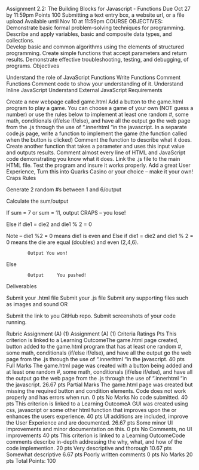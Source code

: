 Assignment 2.2: The Building Blocks for Javascript - Functions
Due Oct 27 by 11:59pm Points 100 Submitting a text entry box, a website url, or a file upload Available until Nov 10 at 11:59pm
COURSE OBJECTIVES:
Demonstrate basic formal problem-solving techniques for programming.
Describe and apply variables, basic and composite data types, and collections.  
Develop basic and common algorithms using the elements of structured programming.
Create simple functions that accept parameters and return results.
Demonstrate effective troubleshooting, testing, and debugging, of programs. 
Objectives

Understand the role of JavaScript Functions
Write Functions
Comment Functions
Comment code to show your understanding of it.
Understand Inline JavaScript
Understand External JavaScript
Requirements

Create a new webpage called game.html
Add a button to the game.html program to play a game.
You can choose a game of your own (NOT guess a number) or use the rules below to implement at least one random #, some math, conditionals (if/else if/else), and have all the output go the web page from the .js through the use of “.innerhtml “in the javascript.
In a separate code.js page, write a function to implement the game (the function called when the button is clicked)
Comment the function to describe what it does.
Create another function that takes a parameter and uses this input value and outputs results.
Comment almost every line of HTML and JavaScript code demonstrating you know what it does.
Link the .js file to the main HTML file.
Test the program and insure it works properly.
Add a great User Experience, Turn this into Quarks Casino or your choice – make it your own!
Craps Rules

Generate 2 random #s between 1 and 6/output

Calculate the sum/output

If sum = 7 or sum = 11, output CRAPS – you lose!

Else if die1 = die2 and die1 % 2 = 0

Note – die1 %2 = 0 means die1 is even and Else if die1 = die2 and die1 % 2 = 0 means the die are equal (doubles) and even (2,4,6).

            Output You won!

Else

            Output     You pushed!

 

 Deliverables

Submit your .html file
Submit your .js file
Submit any supporting files such as images and sound
OR

Submit the link to you GitHub repo. 
Submit screenshots of your code running.
 

Rubric
Assignment (A) (1)
Assignment (A) (1)
Criteria	Ratings	Pts
This criterion is linked to a Learning OutcomeThe game.html page created, button added to the game.html program that has at least one random #, some math, conditionals (if/else if/else), and have all the output go the web page from the .js through the use of “.innerhtml “in the javascript.
40 pts
Full Marks
The game.html page was created with a button being added and at least one random #, some math, conditionals (if/else if/else), and have all the output go the web page from the .js through the use of “.innerhtml “in the javascript.
26.67 pts
Partial Marks
The game.html page was created but missing the required button and condition elements. Code does not work properly and has errors when run.
0 pts
No Marks
No code submitted.
40 pts
This criterion is linked to a Learning OutcomeA GUI was created using css, javascript or some other html function that improves upon the or enhances the users experience.
40 pts
UI additions are included, improve the User Experience and are documented.
26.67 pts
Some minor UI improvements and minor documentation on this.
0 pts
No Comments, no UI improvements
40 pts
This criterion is linked to a Learning OutcomeCode comments describe in-depth addressing the why, what, and how of the code implemention.
20 pts
Very descriptive and thorough
10.67 pts
Somewhat descriptive
6.67 pts
Poorly written comments
0 pts
No Marks
20 pts
Total Points: 100
